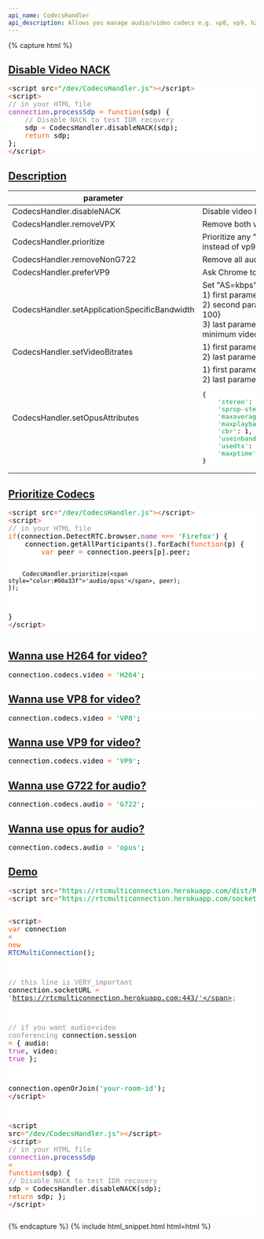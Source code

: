 ```yaml
---
api_name: CodecsHandler
api_description: Allows you manage audio/video codecs e.g. vp8, vp9, h264, opus, isac, G722 etc
---
```


{% capture html %}

  <section id="disable-video-nack">
    <h2><a href="#disable-video-nack">Disable Video NACK</a></h2>
    <pre style="background:#fff;color:#000"><span style="color:#ff5600">&lt;</span>script src<span style="color:#ff5600">=</span><span style="color:#00a33f">"/dev/CodecsHandler.js"</span><span style="color:#ff5600">></span><span style="color:#ff5600">&lt;</span>/script<span style="color:#ff5600">></span>
<span style="color:#ff5600">&lt;</span>script<span style="color:#ff5600">></span>
<span style="color:#919191">// in your HTML file</span>
<span style="color:#a535ae">connection</span>.<span style="color:#21439c">processSdp</span> <span style="color:#ff5600">=</span> <span style="color:#ff5600">function</span>(sdp) {
    <span style="color:#919191">// Disable NACK to test IDR recovery</span>
    sdp <span style="color:#ff5600">=</span> CodecsHandler.disableNACK(sdp);
    <span style="color:#ff5600">return</span> sdp;
};
<span style="color:#ff5600">&lt;</span>/script<span style="color:#ff5600">></span>
</pre>
  </section>

  <section id="description">
    <h2><a href="#description">Description</a></h2>
    <div class="datagrid">
    <table>
    <thead><tr><th>parameter</th><th>description</th></tr></thead>
    <tbody>
      <tr>
        <td>CodecsHandler.disableNACK</td>
        <td>Disable video NACK</td>
      </tr>
      <tr>
        <td>CodecsHandler.removeVPX</td>
        <td>Remove both vp8 and vp9 codecs</td>
      </tr>
      <tr>
        <td>CodecsHandler.prioritize</td>
        <td>Prioritize any "existing" codec e.g. ask Chrome to use vp8 instead of vp9 etc.</td>
      </tr>
      <tr>
        <td>CodecsHandler.removeNonG722</td>
        <td>Remove all audio codecs except G722</td>
      </tr>
      <tr>
        <td>CodecsHandler.preferVP9</td>
        <td>Ask Chrome to use vp9 all the time</td>
      </tr>
      <tr>
        <td>CodecsHandler.setApplicationSpecificBandwidth</td>
        <td>
            Set "AS=kbps"<br>
            1) first parameter is "sdp" string<br>
            2) second parameter is "bandwidth" object {audio: 50, video: 100}<br>
            3) last parameter is "isScreen" boolean; which forces 300kbps minimum video bitrates
        </td>
      </tr>
      <tr>
        <td>CodecsHandler.setVideoBitrates</td>
        <td>
          1) first parameter is "sdp" string<br>
          2) last parameter is {min: bitrates, max: bitrates}
        </td>
      </tr>
      <tr>
        <td>CodecsHandler.setOpusAttributes</td>
        <td>
          1) first parameter is "sdp" string<br>
          2) last parameter accepts all following:<br><pre style="background:#fff;color:#000">{
    <span style="color:#00a33f">'stereo'</span>: 1,
    <span style="color:#00a33f">'sprop-stereo'</span>: 1,
    <span style="color:#00a33f">'maxaveragebitrate'</span>: connection.bandwidth.audio <span style="color:#ff5600">*</span> 1000 <span style="color:#ff5600">*</span> 8,
    <span style="color:#00a33f">'maxplaybackrate'</span>: connection.bandwidth.audio <span style="color:#ff5600">*</span> 1000 <span style="color:#ff5600">*</span> 8,
    <span style="color:#00a33f">'cbr'</span>: 1,
    <span style="color:#00a33f">'useinbandfec'</span>: 1,
    <span style="color:#00a33f">'usedtx'</span>: 1,
    <span style="color:#00a33f">'maxptime'</span>: 3
}
</pre>
        </td>
      </tr>
    </tbody>
    </table>
    </div>
  </section>

  <section id="prioritize-codecs">
    <h2><a href="#prioritize-codecs">Prioritize Codecs</a></h2>
    <pre style="background:#fff;color:#000"><span style="color:#ff5600">&lt;</span>script src<span style="color:#ff5600">=</span><span style="color:#00a33f">"/dev/CodecsHandler.js"</span><span style="color:#ff5600">></span><span style="color:#ff5600">&lt;</span>/script<span style="color:#ff5600">></span>
<span style="color:#ff5600">&lt;</span>script<span style="color:#ff5600">></span>
<span style="color:#919191">// in your HTML file</span>
<span style="color:#ff5600">if</span>(connection.DetectRTC.browser.<span style="color:#a535ae">name</span> <span style="color:#ff5600">===</span> <span style="color:#00a33f">'Firefox'</span>) {
    connection.getAllParticipants().forEach(<span style="color:#ff5600">function</span>(p) {
        <span style="color:#ff5600">var</span> peer <span style="color:#ff5600">=</span> connection.peers[p].peer;

        CodecsHandler.prioritize(<span style="color:#00a33f">'audio/opus'</span>, peer);
    });
}
<span style="color:#ff5600">&lt;</span>/script<span style="color:#ff5600">></span>
</pre>
  </section>

  <section id="use-h264">
    <h2><a href="#use-h264">Wanna use H264 for video?</a></h2>
    <pre style="background:#fff;color:#000">connection.codecs.video <span style="color:#ff5600">=</span> <span style="color:#00a33f">'H264'</span>;
</pre>
  </section>

  <section id="use-VP8">
    <h2><a href="#use-VP8">Wanna use VP8 for video?</a></h2>
    <pre style="background:#fff;color:#000">connection.codecs.video <span style="color:#ff5600">=</span> <span style="color:#00a33f">'VP8'</span>;
</pre>
  </section>

  <section id="use-VP9">
    <h2><a href="#use-VP9">Wanna use VP9 for video?</a></h2>
    <pre style="background:#fff;color:#000">connection.codecs.video <span style="color:#ff5600">=</span> <span style="color:#00a33f">'VP9'</span>;
</pre>
  </section>

  <section id="use-G722">
    <h2><a href="#use-G722">Wanna use G722 for audio?</a></h2>
    <pre style="background:#fff;color:#000">connection.codecs.audio <span style="color:#ff5600">=</span> <span style="color:#00a33f">'G722'</span>;
</pre>
  </section>

  <section id="use-opus">
    <h2><a href="#use-opus">Wanna use opus for audio?</a></h2>
    <pre style="background:#fff;color:#000">connection.codecs.audio <span style="color:#ff5600">=</span> <span style="color:#00a33f">'opus'</span>;
</pre>
  </section>

  <section id="demo">
    <h2><a href="#demo">Demo</a></h2>
    <pre style="background:#fff;color:#000"><span style="color:#ff5600">&lt;</span>script src<span style="color:#ff5600">=</span><span style="color:#00a33f">"https://rtcmulticonnection.herokuapp.com/dist/RTCMultiConnection.min.js"</span><span style="color:#ff5600">></span><span style="color:#ff5600">&lt;</span>/script<span style="color:#ff5600">></span>
<span style="color:#ff5600">&lt;</span>script src<span style="color:#ff5600">=</span><span style="color:#00a33f">"https://rtcmulticonnection.herokuapp.com/socket.io/socket.io.js"</span><span style="color:#ff5600">></span><span style="color:#ff5600">&lt;</span>/script<span style="color:#ff5600">></span>

<span style="color:#ff5600">&lt;</span>script<span style="color:#ff5600">></span>
<span style="color:#ff5600">var</span> connection <span style="color:#ff5600">=</span> <span style="color:#ff5600">new</span> <span style="color:#21439c">RTCMultiConnection</span>();

<span style="color:#919191">// this line is VERY_important</span>
connection.socketURL <span style="color:#ff5600">=</span> <span style="color:#00a33f">'https://rtcmulticonnection.herokuapp.com:443/'</span>;

<span style="color:#919191">// if you want audio+video conferencing</span>
connection.session <span style="color:#ff5600">=</span> {
    audio: <span style="color:#a535ae">true</span>,
    video: <span style="color:#a535ae">true</span>
};

connection.openOrJoin(<span style="color:#00a33f">'your-room-id'</span>);
<span style="color:#ff5600">&lt;</span>/script<span style="color:#ff5600">></span>

<span style="color:#ff5600">&lt;</span>script src<span style="color:#ff5600">=</span><span style="color:#00a33f">"/dev/CodecsHandler.js"</span><span style="color:#ff5600">></span><span style="color:#ff5600">&lt;</span>/script<span style="color:#ff5600">></span>
<span style="color:#ff5600">&lt;</span>script<span style="color:#ff5600">></span>
<span style="color:#919191">// in your HTML file</span>
<span style="color:#a535ae">connection</span>.<span style="color:#21439c">processSdp</span> <span style="color:#ff5600">=</span> <span style="color:#ff5600">function</span>(sdp) {
    <span style="color:#919191">// Disable NACK to test IDR recovery</span>
    sdp <span style="color:#ff5600">=</span> CodecsHandler.disableNACK(sdp);
    <span style="color:#ff5600">return</span> sdp;
};
<span style="color:#ff5600">&lt;</span>/script<span style="color:#ff5600">></span>
</pre>
  </section>

{% endcapture %}
{% include html_snippet.html html=html %}
